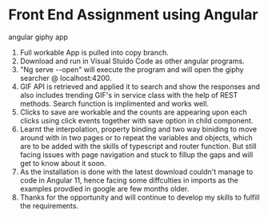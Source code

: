 # Front End Assignment using Angular
angular giphy app

1.  Full workable App is pulled into copy branch.
2.  Download and run in Visual Stuido Code as other angular programs.
3.  "Ng serve --open" will execute the program and will open the giphy searcher @ localhost:4200.
4.  GIF API is retrieved and applied it to search and show the responses and also includes trending GIF's in service class with the help of REST methods. Search function is implimented and works well.
5.  Clicks to save are workable and the counts are appearing upon each clicks using click events together with save option in child component.
6.  Learnt the interpolation, property binding and two way biniding to move around with in two pages or to repeat the variables and objects, which are to be added with the skills of typescript and router function. But still facing issues with page navigation and stuck to fillup the gaps and will get to know about it soon.
7.  As the installation is done with the latest download couldn't manage to code in Angular 11, hence facing some diffculties in imports as the examples provdied in google are few months older.
8.  Thanks for the opportunity and will continue to develop my skills to fulfill the requirements.
